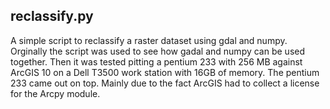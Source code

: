 ## reclassify.py

A simple script to reclassify a raster dataset using gdal and numpy.
Orginally the script was used to see how gadal and numpy can be used together.
Then it was tested pitting a pentium 233 with 256 MB against ArcGIS 10 on a Dell
T3500 work station with 16GB of memory. The pentium 233 came out on top. Mainly
due to the fact ArcGIS had to collect a license for the Arcpy module. 